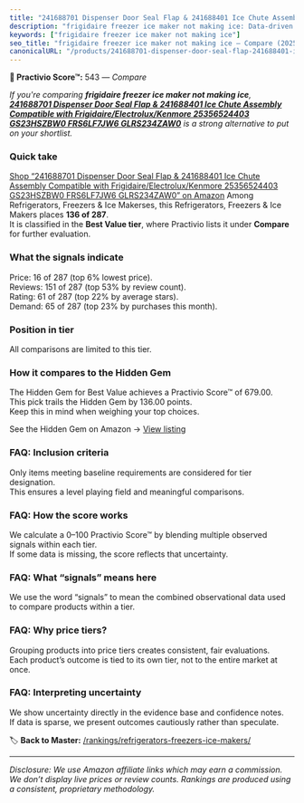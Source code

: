 ```yaml
---
title: "241688701 Dispenser Door Seal Flap & 241688401 Ice Chute Assembly Compatible with Frigidaire/Electrolux/Kenmore 25356524403 GS23HSZBW0 FRS6LF7JW6 GLRS234ZAW0"
description: "frigidaire freezer ice maker not making ice: Data-driven ranking using the Practivio Score™. Positioned by quality, value, demand, findability, momentum."
keywords: ["frigidaire freezer ice maker not making ice"]
seo_title: "frigidaire freezer ice maker not making ice — Compare (2025)"
canonicalURL: "/products/241688701-dispenser-door-seal-flap-241688401-ice-chute-assembly-compatible-with-frigidaireelectroluxkenmore-25356524403-gs23hszbw0-frs6lf7jw6-glrs234zaw0-B0DP9B9F1P/"
---
```


**🛒 Practivio Score™:** 543 — _Compare_


*If you're comparing **frigidaire freezer ice maker not making ice**, **[241688701 Dispenser Door Seal Flap & 241688401 Ice Chute Assembly Compatible with Frigidaire/Electrolux/Kenmore 25356524403 GS23HSZBW0 FRS6LF7JW6 GLRS234ZAW0](https://www.amazon.com/dp/B0DP9B9F1P?tag=practivio-20)** is a strong alternative to put on your shortlist.*
### Quick take
[Shop “241688701 Dispenser Door Seal Flap & 241688401 Ice Chute Assembly Compatible with Frigidaire/Electrolux/Kenmore 25356524403 GS23HSZBW0 FRS6LF7JW6 GLRS234ZAW0” on Amazon](https://www.amazon.com/dp/B0DP9B9F1P?tag=practivio-20)
Among Refrigerators, Freezers & Ice Makerses, this Refrigerators, Freezers & Ice Makers places **136 of 287**.  
It is classified in the **Best Value tier**, where Practivio lists it under **Compare** for further evaluation.

### What the signals indicate
Price: 16 of 287 (top 6% lowest price).  
Reviews: 151 of 287 (top 53% by review count).  
Rating: 61 of 287 (top 22% by average stars).  
Demand: 65 of 287 (top 23% by purchases this month).

### Position in tier
All comparisons are limited to this tier.

### How it compares to the Hidden Gem
The Hidden Gem for Best Value achieves a Practivio Score™ of 679.00.  
This pick trails the Hidden Gem by 136.00 points.  
Keep this in mind when weighing your top choices.  

See the Hidden Gem on Amazon → [View listing](https://www.amazon.com/dp/B07Y9S7L29?tag=practivio-20)

### FAQ: Inclusion criteria
Only items meeting baseline requirements are considered for tier designation.  
This ensures a level playing field and meaningful comparisons.

### FAQ: How the score works
We calculate a 0–100 Practivio Score™ by blending multiple observed signals within each tier.  
If some data is missing, the score reflects that uncertainty.

### FAQ: What “signals” means here
We use the word “signals” to mean the combined observational data used to compare products within a tier.

### FAQ: Why price tiers?
Grouping products into price tiers creates consistent, fair evaluations.  
Each product’s outcome is tied to its own tier, not to the entire market at once.

### FAQ: Interpreting uncertainty
We show uncertainty directly in the evidence base and confidence notes.  
If data is sparse, we present outcomes cautiously rather than speculate.

<!-- Missing template for Compare/CompareWithinPriceClass -->


🏷️ **Back to Master:** [/rankings/refrigerators-freezers-ice-makers/](/rankings/refrigerators-freezers-ice-makers/)

---
_Disclosure: We use Amazon affiliate links which may earn a commission. We don’t display live prices or review counts. Rankings are produced using a consistent, proprietary methodology._

